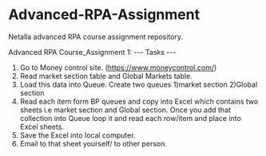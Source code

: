 # Advanced-RPA-Assignment
Netalla advanced RPA course assignment repository.

Advanced RPA Course_Assignment 1:
--- Tasks ---
1. Go to Money control site. (https://www.moneycontrol.com/)
2. Read market section table and Global Markets table.
3. Load this data into Queue. Create two queues 1)market section 2)Global section
4. Read each item form BP queues and copy into Excel which contains two sheets i.e market section and Global section. Once you add that collection into Queue loop it and read each row/item and place into Excel sheets.
5. Save the Excel into local computer.
6. Email to that sheet yourself/ to other person.
